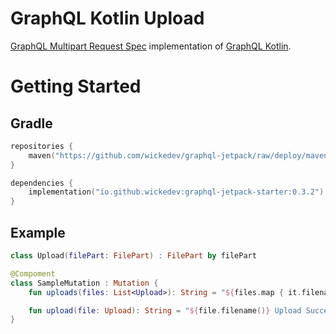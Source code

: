 # GraphQL Kotlin Upload

[GraphQL Multipart Request Spec](https://github.com/jaydenseric/graphql-multipart-request-spec) implementation of [GraphQL Kotlin](https://opensource.expediagroup.com/graphql-kotlin/docs/).

# Getting Started

## Gradle

```kotlin
repositories {
    maven("https://github.com/wickedev/graphql-jetpack/raw/deploy/maven-repo")
}

dependencies {
    implementation("io.github.wickedev:graphql-jetpack-starter:0.3.2")
}
```

## Example

```kotlin
class Upload(filePart: FilePart) : FilePart by filePart

@Compoment
class SampleMutation : Mutation {
    fun uploads(files: List<Upload>): String = "${files.map { it.filename() }} Upload Successfully"

    fun upload(file: Upload): String = "${file.filename()} Upload Successfully"
}
```